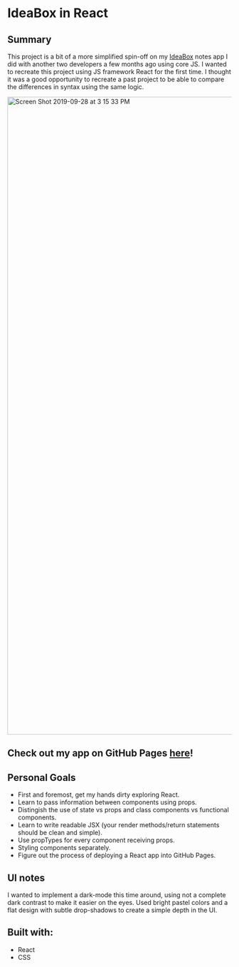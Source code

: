 # IdeaBox in React

## Summary

This project is a bit of a more simplified spin-off on my [IdeaBox](https://github.com/edwindelbosque/IdeaBox) notes app I did with another two developers a few months ago using core JS. I wanted to recreate this project using JS framework React for the first time. I thought it was a good opportunity to recreate a past project to be able to compare the differences in syntax using the same logic.

<img width="1431" alt="Screen Shot 2019-09-28 at 3 15 33 PM" src="https://user-images.githubusercontent.com/48811985/65822651-5fcf2380-e237-11e9-8040-d21648ead534.png">

## Check out my app on GitHub Pages [here](https://edwindelbosque.github.io/ideabox-react2/)!

## Personal Goals

- First and foremost, get my hands dirty exploring React.
- Learn to pass information between components using props.
- Distingish the use of state vs props and class components vs functional components.
- Learn to write readable JSX (your render methods/return statements should be clean and simple).
- Use propTypes for every component receiving props.
- Styling components separately.
- Figure out the process of deploying a React app into GitHub Pages.

## UI notes

I wanted to implement a dark-mode this time around, using not a complete dark contrast to make it easier on the eyes.
Used bright pastel colors and a flat design with subtle drop-shadows to create a simple depth in the UI.

## Built with:

- React
- CSS
